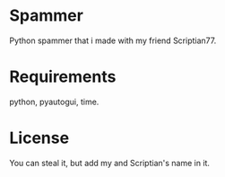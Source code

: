 # Spammer
Python spammer that i made with my friend Scriptian77.

# Requirements
python,
pyautogui,
time.

# License
You can steal it, but add my and Scriptian's name in it.
